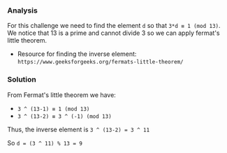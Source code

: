 ### Analysis
For this challenge we need to find the element `d` so that `3*d ≡ 1 (mod 13)`. We notice that 13 is a prime and cannot divide 3 so we can apply fermat's little theorem.

* Resource for finding the inverse element: `https://www.geeksforgeeks.org/fermats-little-theorem/`

### Solution
From Fermat's little theorem we have:
* `3 ^ (13-1) ≡ 1 (mod 13)`
* `3 ^ (13-2) ≡ 3 ^ (-1) (mod 13)`

Thus, the inverse element is `3 ^ (13-2) = 3 ^ 11`

So `d = (3 ^ 11) % 13 = 9`
